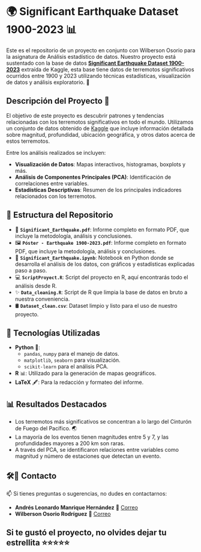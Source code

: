 # 🌍 Significant Earthquake Dataset 1900-2023 📊

Este es el repositorio de un proyecto en conjunto con Wilberson Osorio para la asignatura de Análisis estadístico de datos. Nuestro proyecto está sustentado con la base de datos [**Significant Earthquake Dataset 1900-2023**](https://www.kaggle.com/datasets/jahaidulislam/significant-earthquake-dataset-1900-2023/) extraída de Kaggle, esta base tiene datos de terremotos significativos ocurridos entre 1900 y 2023 utilizando técnicas estadísticas, visualización de datos y análisis exploratorio. 🌋

##  Descripción del Proyecto 📜

El objetivo de este proyecto es descubrir patrones y tendencias relacionadas con los terremotos significativos en todo el mundo. Utilizamos un conjunto de datos obtenido de [Kaggle](https://www.kaggle.com/) que incluye información detallada sobre magnitud, profundidad, ubicación geográfica, y otros datos acerca de estos terremotos.

Entre los análisis realizados se incluyen:

- **Visualización de Datos**: Mapas interactivos, histogramas, boxplots y más.
- **Análisis de Componentes Principales (PCA)**: Identificación de correlaciones entre variables.
- **Estadísticas Descriptivas**: Resumen de los principales indicadores relacionados con los terremotos.

## 📂 Estructura del Repositorio

- 📄 **`Significant_Earthquake.pdf`**: Informe completo en formato PDF, que incluye la metodología, análisis y conclusiones.
- 🖼️ **`Póster - Earthquake 1900-2023.pdf`**: Informe completo en formato PDF, que incluye la metodología, análisis y conclusiones.
- 📓 **`Significant_Earthquake.ipynb`**: Notebook en Python donde se desarrolla el análisis de los datos, con gráficos y estadísticas explicadas paso a paso.
- 💻 **`ScriptProyect.R`**: Script del proyecto en R, aquí encontrarás todo el análisis desde R.
- ✨ **`Data_cleaning.R`**: Script de R que limpia la base de datos en bruto a nuestra conveniencia.
- 🛢 **`Dataset_clean.csv`**: Dataset limpio y listo para el uso de nuestro proyecto.

## 🚀 Tecnologías Utilizadas

- **Python** 🐍:
  - `pandas`, `numpy` para el manejo de datos.
  - `matplotlib`, `seaborn` para visualización.
  - `scikit-learn` para el análisis PCA.
- **R** 📊: Utilizado para la generación de mapas geográficos.
- **LaTeX** 🖋️: Para la redacción y formateo del informe.

## 📊 Resultados Destacados

- Los terremotos más significativos se concentran a lo largo del Cinturón de Fuego del Pacífico. 🌏
- La mayoría de los eventos tienen magnitudes entre 5 y 7, y las profundidades mayores a 200 km son raras.
- A través del PCA, se identificaron relaciones entre variables como magnitud y número de estaciones que detectan un evento.

## 🛠️👤 Contacto

📫 Si tienes preguntas o sugerencias, no dudes en contactarnos:

- **Andrés Leonardo Manrique Hernández** 📧 [Correo](mailto:andresl.manrique@urosario.edu.co)
- **Wilberson Osorio Rodríguez** 📧 [Correo](mailto:Wilberson.osorio@urosario.edu.co)

## Si te gustó el proyecto, no olvides dejar tu estrellita ⭐⭐⭐⭐⭐
